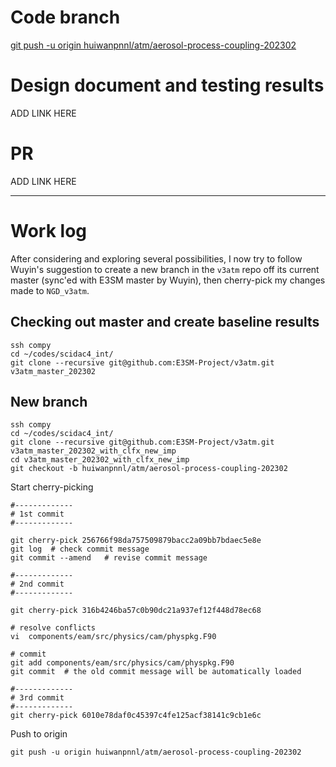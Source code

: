
# Code branch

  [git push -u origin huiwanpnnl/atm/aerosol-process-coupling-202302](https://github.com/E3SM-Project/v3atm/tree/huiwanpnnl/atm/aerosol-process-coupling-202302)

# Design document and testing results

  ADD LINK HERE

# PR 

  ADD LINK HERE

----------

# Work log

  After considering and exploring several possibilities, I now try to follow Wuyin's suggestion
  to create a new branch in the `v3atm` repo off its current master (sync'ed with E3SM master
  by Wuyin), then cherry-pick my changes made to `NGD_v3atm`.

## Checking out master and create baseline results

```
ssh compy
cd ~/codes/scidac4_int/
git clone --recursive git@github.com:E3SM-Project/v3atm.git v3atm_master_202302

```

## New branch

```
ssh compy
cd ~/codes/scidac4_int/
git clone --recursive git@github.com:E3SM-Project/v3atm.git v3atm_master_202302_with_clfx_new_imp
cd v3atm_master_202302_with_clfx_new_imp
git checkout -b huiwanpnnl/atm/aerosol-process-coupling-202302
```

Start cherry-picking

```
#-------------
# 1st commit
#-------------

git cherry-pick 256766f98da757509879bacc2a09bb7bdaec5e8e
git log  # check commit message
git commit --amend   # revise commit message

#-------------
# 2nd commit
#-------------

git cherry-pick 316b4246ba57c0b90dc21a937ef12f448d78ec68

# resolve conflicts
vi  components/eam/src/physics/cam/physpkg.F90

# commit
git add components/eam/src/physics/cam/physpkg.F90
git commit  # the old commit message will be automatically loaded

#-------------
# 3rd commit
#-------------
git cherry-pick 6010e78daf0c45397c4fe125acf38141c9cb1e6c
```

Push to origin
```
git push -u origin huiwanpnnl/atm/aerosol-process-coupling-202302
```
